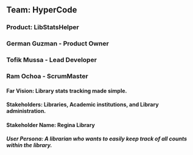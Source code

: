 ## Team: HyperCode
### Product: LibStatsHelper
### German Guzman - Product Owner
### Tofik Mussa - Lead Developer
### Ram Ochoa - ScrumMaster
#### Far Vision: Library stats tracking made simple. 
#### Stakeholders: Libraries, Academic institutions, and Library administration.
#### Stakeholder Name: Regina Library 
##### User Persona: A librarian who wants to easily keep track of all counts within the library. 

